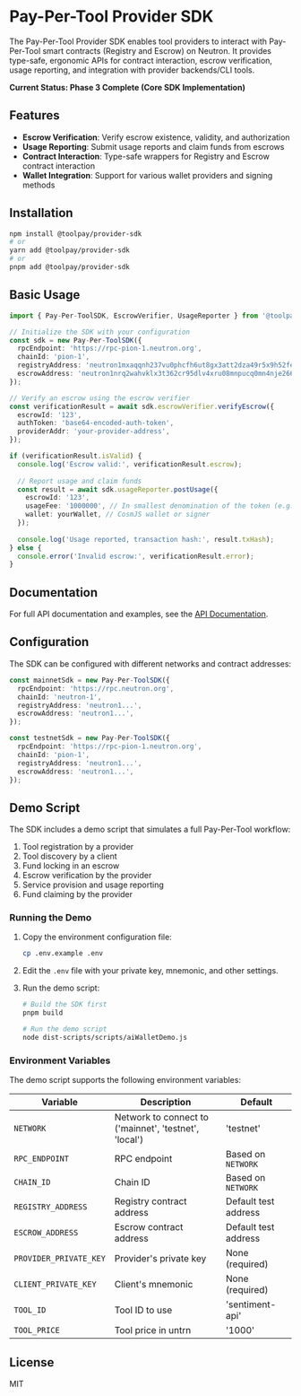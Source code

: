 # Pay-Per-Tool Provider SDK

The Pay-Per-Tool Provider SDK enables tool providers to interact with Pay-Per-Tool smart contracts (Registry and Escrow) on Neutron. It provides type-safe, ergonomic APIs for contract interaction, escrow verification, usage reporting, and integration with provider backends/CLI tools.

**Current Status: Phase 3 Complete (Core SDK Implementation)**

## Features

- **Escrow Verification**: Verify escrow existence, validity, and authorization
- **Usage Reporting**: Submit usage reports and claim funds from escrows
- **Contract Interaction**: Type-safe wrappers for Registry and Escrow contract interaction
- **Wallet Integration**: Support for various wallet providers and signing methods

## Installation

```bash
npm install @toolpay/provider-sdk
# or
yarn add @toolpay/provider-sdk
# or
pnpm add @toolpay/provider-sdk
```

## Basic Usage

```typescript
import { Pay-Per-ToolSDK, EscrowVerifier, UsageReporter } from '@toolpay/provider-sdk';

// Initialize the SDK with your configuration
const sdk = new Pay-Per-ToolSDK({
  rpcEndpoint: 'https://rpc-pion-1.neutron.org',
  chainId: 'pion-1',
  registryAddress: 'neutron1mxaqqnh237vu0phcfh6ut8gx3att2dza49r5x9h52fey9gspy5nq54cjhv',
  escrowAddress: 'neutron1nrq2wahvklx3t362cr95dlv4xru08mnpucq0mn4nje266qqhe9hsjnhv94',
});

// Verify an escrow using the escrow verifier
const verificationResult = await sdk.escrowVerifier.verifyEscrow({
  escrowId: '123',
  authToken: 'base64-encoded-auth-token',
  providerAddr: 'your-provider-address',
});

if (verificationResult.isValid) {
  console.log('Escrow valid:', verificationResult.escrow);
  
  // Report usage and claim funds
  const result = await sdk.usageReporter.postUsage({
    escrowId: '123',
    usageFee: '1000000', // In smallest denomination of the token (e.g., untrn)
    wallet: yourWallet, // CosmJS wallet or signer
  });
  
  console.log('Usage reported, transaction hash:', result.txHash);
} else {
  console.error('Invalid escrow:', verificationResult.error);
}
```

## Documentation

For full API documentation and examples, see the [API Documentation](./docs/API.md).

## Configuration

The SDK can be configured with different networks and contract addresses:

```typescript
const mainnetSdk = new Pay-Per-ToolSDK({
  rpcEndpoint: 'https://rpc.neutron.org',
  chainId: 'neutron-1',
  registryAddress: 'neutron1...',
  escrowAddress: 'neutron1...',
});

const testnetSdk = new Pay-Per-ToolSDK({
  rpcEndpoint: 'https://rpc-pion-1.neutron.org',
  chainId: 'pion-1',
  registryAddress: 'neutron1...',
  escrowAddress: 'neutron1...',
});
```

## Demo Script

The SDK includes a demo script that simulates a full Pay-Per-Tool workflow:

1. Tool registration by a provider
2. Tool discovery by a client
3. Fund locking in an escrow
4. Escrow verification by the provider
5. Service provision and usage reporting
6. Fund claiming by the provider

### Running the Demo

1. Copy the environment configuration file:
   ```bash
   cp .env.example .env
   ```

2. Edit the `.env` file with your private key, mnemonic, and other settings.

3. Run the demo script:
   ```bash
   # Build the SDK first
   pnpm build
   
   # Run the demo script
   node dist-scripts/scripts/aiWalletDemo.js
   ```

### Environment Variables

The demo script supports the following environment variables:

| Variable | Description | Default |
|----------|-------------|---------|
| `NETWORK` | Network to connect to ('mainnet', 'testnet', 'local') | 'testnet' |
| `RPC_ENDPOINT` | RPC endpoint | Based on `NETWORK` |
| `CHAIN_ID` | Chain ID | Based on `NETWORK` |
| `REGISTRY_ADDRESS` | Registry contract address | Default test address |
| `ESCROW_ADDRESS` | Escrow contract address | Default test address |
| `PROVIDER_PRIVATE_KEY` | Provider's private key | None (required) |
| `CLIENT_PRIVATE_KEY` | Client's mnemonic | None (required) |
| `TOOL_ID` | Tool ID to use | 'sentiment-api' |
| `TOOL_PRICE` | Tool price in untrn | '1000' |

## License

MIT
